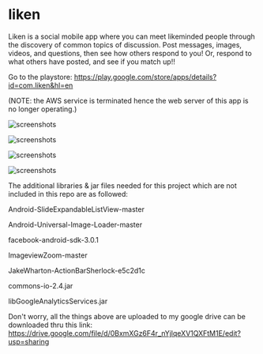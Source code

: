 liken
=====

Liken is a social mobile app where you can meet likeminded people through the discovery of common topics of discussion. Post messages, images, videos, and questions, then see how others respond to you! Or, respond to what others have posted, and see if you match up!!

Go to the playstore: https://play.google.com/store/apps/details?id=com.liken&hl=en 

(NOTE: the AWS service is terminated hence the web server of this app is no longer operating.)

![screenshots](https://raw2.github.com/luelue/liken/master/Screenshot_2013-10-08-22-26-54.png)

![screenshots](https://raw2.github.com/luelue/liken/master/Screenshot_2013-10-08-22-26-43.png)

![screenshots](https://raw2.github.com/luelue/liken/master/Screenshot_2013-10-08-22-27-33.png)

![screenshots](https://raw2.github.com/luelue/liken/master/Screenshot_2013-10-08-22-27-18.png)

The additional libraries & jar files needed for this project which are not included in this repo are as followed:

Android-SlideExpandableListView-master

Android-Universal-Image-Loader-master

facebook-android-sdk-3.0.1

ImageviewZoom-master

JakeWharton-ActionBarSherlock-e5c2d1c

commons-io-2.4.jar

libGoogleAnalyticsServices.jar



Don't worry, all the things above are uploaded to my google drive can be downloaded thru this link:
https://drive.google.com/file/d/0BxmXGz6F4r_nYjlqeXV1QXFtM1E/edit?usp=sharing
